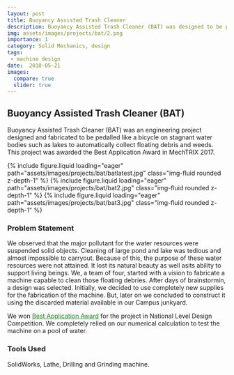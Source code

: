 ```yaml
---
layout: post
title: Buoyancy Assisted Trash Cleaner
description: Buoyancy Assisted Trash Cleaner (BAT) was designed to be pedalled like a bicycle on stagnant water bodies such as lakes to collect floating debris and weeds.
img: assets/images/projects/bat/2.png
importance: 1
category: Solid Mechanics, design
tags:
 - machine design
date:  2018-05-21
images:
  compare: true
  slider: true
---
```




## Buoyancy Assisted Trash Cleaner (BAT)

Buoyancy Assisted Trash Cleaner (BAT) was an engineering project designed and fabricated to be pedalled like a bicycle on stagnant water bodies such as lakes to automatically collect floating debris and weeds. This project was awarded the Best Application Award in MechTRIX 2017.

<swiper-container keyboard="true" navigation="true" pagination="true" pagination-clickable="true" pagination-dynamic-bullets="true" rewind="true">
  <swiper-slide>{% include figure.liquid loading="eager" path="assets/images/projects/bat/batlatest.jpg" class="img-fluid rounded z-depth-1" %}</swiper-slide>
  <swiper-slide>{% include figure.liquid loading="eager" path="assets/images/projects/bat/bat2.jpg" class="img-fluid rounded z-depth-1" %}</swiper-slide>
  <swiper-slide>{% include figure.liquid loading="eager" path="assets/images/projects/bat/bat3.jpg" class="img-fluid rounded z-depth-1" %}</swiper-slide>
</swiper-container>

### Problem Statement
We observed that the major pollutant for the water resources were suspended solid objects. Cleaning of large pond and lake was tedious and almost impossible to carryout. Because of this, the purpose of these water resources were not attained. It lost its natural beauty as well asits ability to support living beings. 
We, a team of four, started with a vision to fabricate a machine capable to clean those floating debries. After days of brainstormin, a design was selected. Initially, we decided to use completely new supplies for the fabrication of the machine. But, later on we concluded to construct it using the discarded material available in our Campus junkyard.

We won <span class="bigger" style="color: #017600e3;"><u>Best Application Award</u></span> for the project in National Level Design Competition. We completely relied on our numerical calculation to test the machine on a pool of water.
            
### Tools Used
SolidWorks, Lathe, Drilling and Grinding machine.




